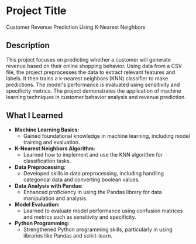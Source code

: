 # Project Title
Customer Revenue Prediction Using K-Nearest Neighbors

## Description
This project focuses on predicting whether a customer will generate revenue based on their online shopping behavior. Using data from a CSV file, the project preprocesses the data to extract relevant features and labels. It then trains a k-nearest neighbors (KNN) classifier to make predictions. The model's performance is evaluated using sensitivity and specificity metrics. The project demonstrates the application of machine learning techniques in customer behavior analysis and revenue prediction.

## What I Learned
- **Machine Learning Basics:**
  - Gained foundational knowledge in machine learning, including model training and evaluation.
- **K-Nearest Neighbors Algorithm:**
  - Learned how to implement and use the KNN algorithm for classification tasks.
- **Data Preprocessing:**
  - Developed skills in data preprocessing, including handling categorical data and converting boolean values.
- **Data Analysis with Pandas:**
  - Enhanced proficiency in using the Pandas library for data manipulation and analysis.
- **Model Evaluation:**
  - Learned to evaluate model performance using confusion matrices and metrics such as sensitivity and specificity.
- **Python Programming:**
  - Strengthened Python programming skills, particularly in using libraries like Pandas and scikit-learn.
